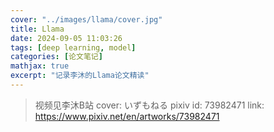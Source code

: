 ```yaml
---
cover: "../images/llama/cover.jpg"
title: Llama
date: 2024-09-05 11:03:26
tags: [deep learning, model]
categories: [论文笔记]
mathjax: true
excerpt: "记录李沐的Llama论文精读"
---
```


> 视频见李沐B站
> cover: いずもねる pixiv id: 73982471 link: https://www.pixiv.net/en/artworks/73982471